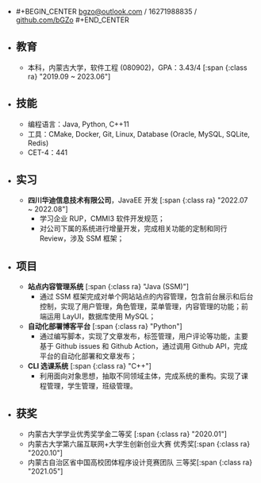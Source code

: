 - #+BEGIN_CENTER
  [bgzo@outlook.com](mailto:bgzo@outlook.com) / 16271988835 / [github.com/bGZo](https://github.com/bGZo)
  #+END_CENTER
- ## 教育
  - 本科，内蒙古大学，软件工程 (080902)，GPA：3.43/4 [:span {:class ra} "2019.09 ~ 2023.06"]
- ## 技能
  - 编程语言：Java, Python, C++11
  - 工具：CMake, Docker, Git, Linux, Database (Oracle, MySQL, SQLite, Redis)
  - CET-4：441
- ## 实习
  - **四川华迪信息技术有限公司**，JavaEE 开发 [:span {:class ra} "2022.07 ~ 2022.08"]
    - 学习企业 RUP，CMMI3 软件开发规范；
    - 对公司下属的系统进行增量开发，完成相关功能的定制和同行 Review，涉及 SSM 框架；
- ## 项目
  - **站点内容管理系统** [:span {:class ra} "Java (SSM)"]
    - 通过 SSM 框架完成对单个网站站点的内容管理，包含前台展示和后台控制，实现了用户管理，角色管理，菜单管理，内容管理的功能；前端运用 LayUI，数据库使用 MySQL；
  - **自动化部署博客平台** [:span {:class ra} "Python"]
    - 通过编写脚本，实现了文章发布，标签管理，用户评论等功能，主要基于 Github issues 和 Github Action，通过调用 Github API，完成平台的自动化部署和文章发布；
  - **CLI 选课系统** [:span {:class ra} "C++"]
    - 利用面向对象思想，抽取不同领域主体，完成系统的重构。实现了课程管理，学生管理，班级管理。
- ## 获奖
  - 内蒙古大学学业优秀奖学金二等奖 [:span {:class ra} "2020.01"]
  - 内蒙古大学第六届互联网+大学生创新创业大赛 优秀奖[:span {:class ra} "2020.10"]
  - 内蒙古自治区省中国高校团体程序设计竞赛团队 三等奖[:span {:class ra} "2021.05"]